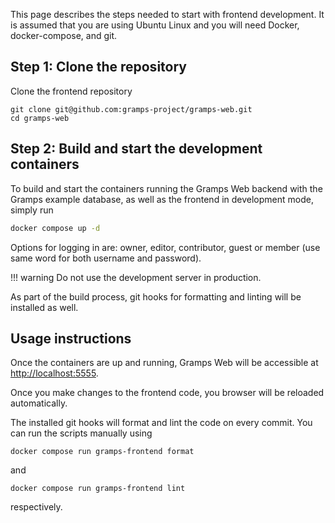This page describes the steps needed to start with frontend development. It is assumed that you are using Ubuntu Linux and you will need Docker, docker-compose, and git.

## Step 1: Clone the repository

Clone the frontend repository
```
git clone git@github.com:gramps-project/gramps-web.git
cd gramps-web
```

## Step 2: Build and start the development containers

To build and start the containers running the Gramps Web backend with the Gramps example database, as well as the frontend in development mode, simply run

```bash
docker compose up -d
```

Options for logging in are: owner, editor, contributor, guest or member (use same word for both username and password).

!!! warning
    Do not use the development server in production.

As part of the build process, git hooks for formatting and linting will be installed as well.

## Usage instructions

Once the containers are up and running, Gramps Web will be accessible at [http://localhost:5555](http://localhost:5555).

Once you make changes to the frontend code, you browser will be reloaded automatically.

The installed git hooks will format and lint the code on every commit. You can run the scripts manually using

```
docker compose run gramps-frontend format
```
and
```
docker compose run gramps-frontend lint
```
respectively.
